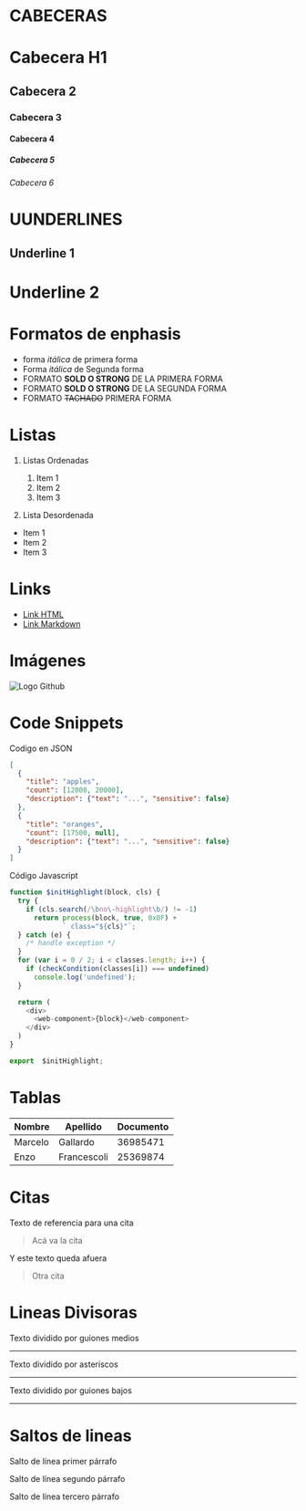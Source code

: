 # CABECERAS

# Cabecera H1

## Cabecera 2

### Cabecera 3

#### Cabecera 4

##### Cabecera 5

###### Cabecera 6

# UUNDERLINES

## Underline 1

# Underline 2

# Formatos de enphasis

- forma _itálica_ de primera forma
- Forma _itálica_ de Segunda forma
- FORMATO **SOLD O STRONG** DE LA PRIMERA FORMA
- FORMATO **SOLD O STRONG** DE LA SEGUNDA FORMA
- FORMATO ~~TACHADO~~ PRIMERA FORMA

# Listas

1. Listas Ordenadas

   1. Item 1
   1. Item 2
   1. Item 3

2. Lista Desordenada

- Item 1
- Item 2
- Item 3

# Links

- <a href="http://www.google.com.ar">Link HTML</a>
- [Link Markdown](http://www.google.com.ar)

# Imágenes

![Logo Github](https://marcas-logos.net/wp-content/uploads/2020/03/GITHUB-LOGO.png)

# Code Snippets

Codigo en JSON

```JSON
[
  {
    "title": "apples",
    "count": [12000, 20000],
    "description": {"text": "...", "sensitive": false}
  },
  {
    "title": "oranges",
    "count": [17500, null],
    "description": {"text": "...", "sensitive": false}
  }
]
```

Código Javascript

```Javascript
function $initHighlight(block, cls) {
  try {
    if (cls.search(/\bno\-highlight\b/) != -1)
      return process(block, true, 0x0F) +
             ` class="${cls}"`;
  } catch (e) {
    /* handle exception */
  }
  for (var i = 0 / 2; i < classes.length; i++) {
    if (checkCondition(classes[i]) === undefined)
      console.log('undefined');
  }

  return (
    <div>
      <web-component>{block}</web-component>
    </div>
  )
}

export  $initHighlight;
```

# Tablas

| Nombre  | Apellido    | Documento |
| ------- | ----------- | --------- |
| Marcelo | Gallardo    | 36985471  |
| Enzo    | Francescoli | 25369874  |

# Citas

Texto de referencia para una cita

> Acá va la cita

Y este texto queda afuera

> Otra cita

# Lineas Divisoras

Texto dividido por guiones medios

---

Texto dividido por asteriscos

---

Texto dividido por guiones bajos

---

# Saltos de lineas

Salto de línea primer párrafo

Salto de línea segundo párrafo

Salto de línea tercero párrafo
